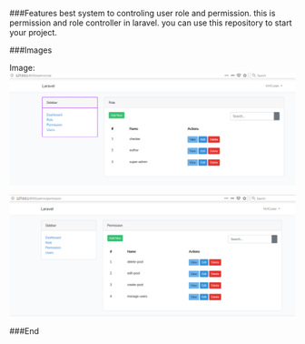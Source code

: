 ###Features
best system to controling user role and permission.
this is permission and role controller in laravel.
you can use this repository  to start your project.



###Images

Image:
[![](https://raw.githubusercontent.com/MrfCoder/permissionControler/master/screen/1.PNG)](https://raw.githubusercontent.com/MrfCoder/permissionControler/master/screen/1.PNG)

![](https://raw.githubusercontent.com/MrfCoder/permissionControler/master/screen/2.PNG)


###End